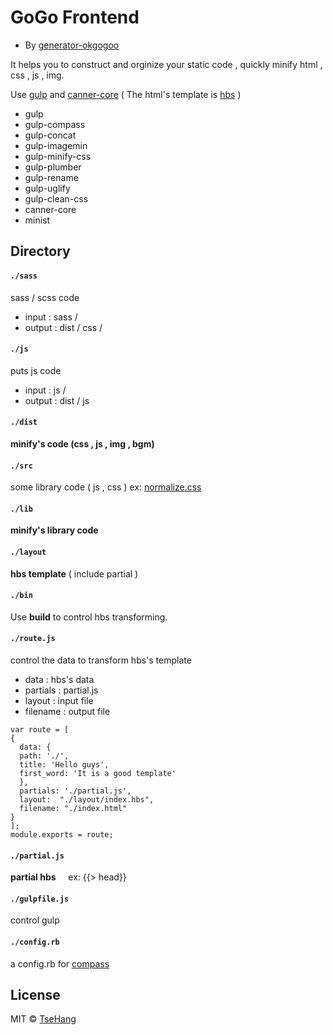 # GoGo Frontend
- By [generator-okgogoo](https://github.com/TseHang/generator-okgogoo)

It helps you to construct and orginize your static code , quickly minify html , css , js , img.  

Use [gulp](http://gulpjs.com) and [canner-core](https://www.npmjs.com/package/canner-core)
( The html's template is [hbs](http://handlebarsjs.com) )

+ gulp
+ gulp-compass
+ gulp-concat
+ gulp-imagemin
+ gulp-minify-css
+ gulp-plumber
+ gulp-rename
+ gulp-uglify
+ gulp-clean-css
+ canner-core
+ minist

## Directory

#### `./sass`
sass / scss code
+ input : sass /
+ output : dist / css /

#### `./js`
puts js code
+ input : js /
+ output : dist / js

#### `./dist` 
**minify's code (css , js , img , bgm)**

#### `./src`
some library code ( js , css )
ex: [normalize.css](https://necolas.github.io/normalize.css/)

#### `./lib`
**minify's library code**

#### `./layout`
**hbs template** ( include partial )

#### `./bin`
Use **build** to control hbs transforming.

#### `./route.js`
control the data to transform hbs's template
- data : hbs's data
- partials : partial.js
- layout : input file
- filename : output file   

```
var route = [
{
  data: {
  path: './',
  title: 'Hello guys',
  first_word: 'It is a good template'
  },
  partials: './partial.js',
  layout:  "./layout/index.hbs", 
  filename: "./index.html" 
}
];
module.exports = route;
```

#### `./partial.js`
**partial hbs** &nbsp;&nbsp;&nbsp;&nbsp;ex: {{> head}}

#### `./gulpfile.js`
control gulp

#### `./config.rb`
a config.rb for [compass](http://compass-style.org)

## License
MIT © [TseHang](https://github.com/TseHang)